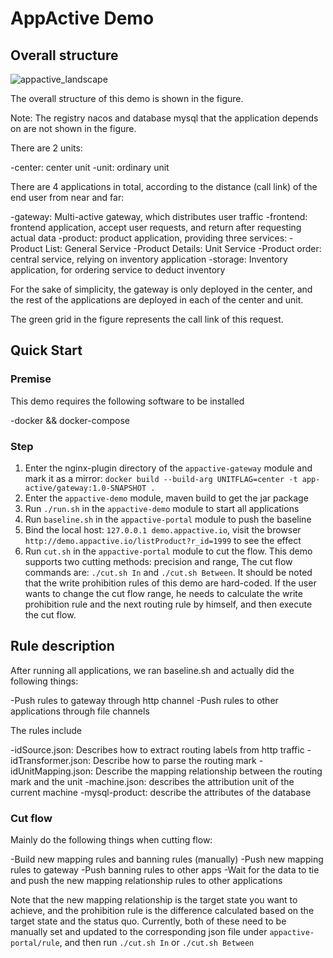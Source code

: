 # AppActive Demo

## Overall structure
![appactive_landscape](https://appactive.oss-cn-beijing.aliyuncs.com/images/AppActive-demo.png)

The overall structure of this demo is shown in the figure.

Note: The registry nacos and database mysql that the application depends on are not shown in the figure.

There are 2 units:

-center: center unit
-unit: ordinary unit

There are 4 applications in total, according to the distance (call link) of the end user from near and far:

-gateway: Multi-active gateway, which distributes user traffic
-frontend: frontend application, accept user requests, and return after requesting actual data
-product: product application, providing three services:
-Product List: General Service
-Product Details: Unit Service
-Product order: central service, relying on inventory application
-storage: Inventory application, for ordering service to deduct inventory

For the sake of simplicity, the gateway is only deployed in the center, and the rest of the applications are deployed in each of the center and unit.

The green grid in the figure represents the call link of this request.

## Quick Start

### Premise
This demo requires the following software to be installed

-docker && docker-compose

### Step

1. Enter the nginx-plugin directory of the `appactive-gateway` module and mark it as a mirror: `docker build --build-arg UNITFLAG=center -t app-active/gateway:1.0-SNAPSHOT .`
2. Enter the `appactive-demo` module, maven build to get the jar package
3. Run `./run.sh` in the `appactive-demo` module to start all applications
4. Run `baseline.sh` in the `appactive-portal` module to push the baseline
5. Bind the local host: `127.0.0.1 demo.appactive.io`, visit the browser `http://demo.appactive.io/listProduct?r_id=1999` to see the effect
6. Run `cut.sh` in the `appactive-portal` module to cut the flow. This demo supports two cutting methods: precision and range,
   The cut flow commands are: `./cut.sh In` and `./cut.sh Between`. It should be noted that the write prohibition rules of this demo are hard-coded. If the user wants to change the cut flow range, he needs to calculate the write prohibition rule and the next routing rule by himself, and then execute the cut flow.

## Rule description

After running all applications, we ran baseline.sh and actually did the following things:

-Push rules to gateway through http channel
-Push rules to other applications through file channels

The rules include

-idSource.json: Describes how to extract routing labels from http traffic
-idTransformer.json: Describe how to parse the routing mark
-idUnitMapping.json: Describe the mapping relationship between the routing mark and the unit
-machine.json: describes the attribution unit of the current machine
-mysql-product: describe the attributes of the database

### Cut flow
Mainly do the following things when cutting flow:

-Build new mapping rules and banning rules (manually)
-Push new mapping rules to gateway
-Push banning rules to other apps
-Wait for the data to tie and push the new mapping relationship rules to other applications

Note that the new mapping relationship is the target state you want to achieve, and the prohibition rule is the difference calculated based on the target state and the status quo. Currently, both of these need to be manually set and updated to the corresponding json file under `appactive-portal/rule`, and then run `./cut.sh In` or `./cut.sh Between`
